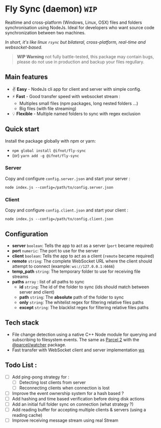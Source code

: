 # Fly Sync (daemon) `WIP`

Realtime and cross-platform (Windows, Linux, OSX) files and folders synchronisation using NodeJs. 
Ideal for developers who want source code synchronization between two machines.

*In short, it's like linux `rsync` but bilateral, cross-platform, real-time and websocket-based.*

> **WIP Warning** not fully battle-tested, this package may contain bugs, please do not use in production and backup your files regullary.

## Main features

- :v: **Easy** - NodeJs cli app for client and server with simple config.
- :zap: **Fast** - Good transfer speed with websocket stream :
  - Multiples small files (npm packages, long nested folders ...)
  - Big files (with file streaming)
- :bulb: **Flexible** - Multiple named folders to sync with regex exclusion

## Quick start

Install the package globally with npm or yarn:
- `npm global install @ifnot/fly-sync`
- (or) `yarn add -g @ifnot/fly-sync`

### Server

Copy and configure `config.server.json` and start your server :

    node index.js --config=/path/to/config.server.json

### Client

Copy and configure `config.client.json` and start your client :

    node index.js --config=/path/to/config.client.json

## Configuration

- **server** `boolean`: Tells the app to act as a server (`port` became required)
- **port** `numeric`: The port to use for the server
- **client** `boolean`: Tells the app to act as a client (`remote` became required)
- **remote** `string`: The complete WebSocket URL where the client should attempt to connect (example: `ws://127.0.0.1:6666`)
- **temp_path** `string`: The temporary folder to use for receiving file streams
- **paths** `array` : list of all paths to sync
  - **id** `string`: The id of the folder to sync (ids should match between server and client)
  - **path** `string`: The **absolute** path of the folder to sync
  - **only** `string`: The whitelist regex for filtering relative files paths
  - **except** `string`: The blacklist regex for filtering relative files paths

## Tech stack

- File change detection using a native C++ Node module for querying and subscribing to filesystem events. The same as [Parcel 2](https://parceljs.org/) with the [@parcel/watcher](https://www.npmjs.com/package/@parcel/watcher) package.
- Fast transfer with WebSocket client and server implementation [ws](https://www.npmjs.com/package/ws)

## Todo List :

- [ ] Add ping-pong strategy for :
  - [ ] Detecting lost clients from server
  - [ ] Reconnecting clients when connection is lost
- [ ] Improve the event ownership system for a hash based ?
- [ ] Add hashing and time based verification before doing disk actions
- [ ] Add an initial full folder sync on connection (what strategy ?)
- [ ] Add reading buffer for accepting multiple clients & servers (using a reading cache)
- [ ] Improve receiving message stream using real Stream